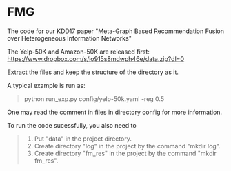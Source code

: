 # FMG
The code for our KDD17 paper "Meta-Graph Based Recommendation Fusion over Heterogeneous Information Networks"

The Yelp-50K and Amazon-50K are released first: https://www.dropbox.com/s/io915s8mdwph46e/data.zip?dl=0

Extract the files and keep the structure of the directory as it. 

A typical example is run as: 
> python run_exp.py config/yelp-50k.yaml -reg 0.5

One may read the comment in files in directory config for more information.

To run the code sucessfully, you also need to 
  
>1. Put "data" in the project directory.
>2. Create directory "log" in the project by the command "mkdir log".
>3. Create directory "fm_res" in the project by the command "mkdir fm_res".
